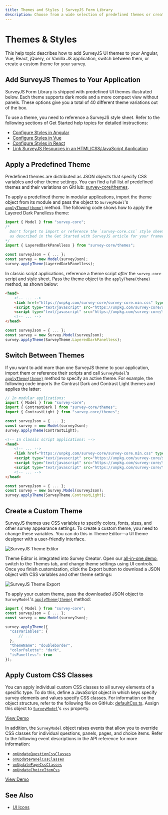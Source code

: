 ```yaml
---
title: Themes and Styles | SurveyJS Form Library
description: Choose from a wide selection of predefined themes or create a custom theme to give your survey a branded look.
---
```

# Themes & Styles

This help topic describes how to add SurveyJS UI themes to your Angular, Vue, React, jQuery, or Vanilla JS application, switch between them, or create a custom theme for your survey.

## Add SurveyJS Themes to Your Application

SurveyJS Form Library is shipped with predefined UI themes illustrated below. Each theme supports dark mode and a more compact view without panels. These options give you a total of 40 different theme variations out of the box.

<div id="themeGallery"></div>

To use a theme, you need to reference a SurveyJS style sheet. Refer to the following sections of Get Started help topics for detailed instructions:

- [Configure Styles in Angular](https://surveyjs.io/form-library/documentation/get-started-angular#configure-styles)
- [Configure Styles in Vue](https://surveyjs.io/form-library/documentation/get-started-vue#configure-styles)
- [Configure Styles in React](https://surveyjs.io/form-library/documentation/get-started-react#configure-styles)
- [Link SurveyJS Resources in an HTML/CSS/JavaScript Application](https://surveyjs.io/form-library/documentation/get-started-html-css-javascript#link-surveyjs-resources)

## Apply a Predefined Theme

Predefined themes are distributed as JSON objects that specify CSS variables and other theme settings. You can find a full list of predefined themes and their variations on GitHub: [survey-core/themes](https://github.com/surveyjs/survey-library/tree/master/packages/survey-core/src/themes).

To apply a predefined theme in modular applications, import the theme object from its module and pass the object to `SurveyModel`'s [`applyTheme(theme)`](https://surveyjs.io/form-library/documentation/api-reference/survey-data-model#applyTheme) method. The following code shows how to apply the Layered Dark Panelless theme:

```js
import { Model } from "survey-core";
/*
  Don't forget to import or reference the `survey-core.css` style sheet
  as described in the Get Started with SurveyJS article for your framework
*/
import { LayeredDarkPanelless } from "survey-core/themes";

const surveyJson = { ... };
const survey = new Model(surveyJson);
survey.applyTheme(LayeredDarkPanelless);
```

In classic script applications, reference a theme script _after_ the `survey-core` script and style sheet. Pass the theme object to the `applyTheme(theme)` method, as shown below:

```html
<head>
    <!-- ... -->
    <link href="https://unpkg.com/survey-core/survey-core.min.css" type="text/css" rel="stylesheet">
    <script type="text/javascript" src="https://unpkg.com/survey-core/survey.core.min.js"></script>
    <script type="text/javascript" src="https://unpkg.com/survey-core/themes/layered-dark-panelless.min.js"></script>
    <!-- ... -->
</head>
```

```js
const surveyJson = { ... };
const survey = new Survey.Model(surveyJson);
survey.applyTheme(SurveyTheme.LayeredDarkPanelless);
```

## Switch Between Themes

If you want to add more than one SurveyJS theme to your application, import them or reference their scripts and call `SurveyModel`'s [`applyTheme(theme)`](https://surveyjs.io/form-library/documentation/api-reference/survey-data-model#applyTheme) method to specify an active theme. For example, the following code imports the Contrast Dark and Contrast Light themes and applies the latter:

```js
// In modular applications:
import { Model } from "survey-core";
import { ContrastDark } from "survey-core/themes";
import { ContrastLight } from "survey-core/themes";

const surveyJson = { ... };
const survey = new Model(surveyJson);
survey.applyTheme(ContrastLight);
```

```html
<!-- In classic script applications: -->
<head>
    <!-- ... -->
    <link href="https://unpkg.com/survey-core/survey-core.min.css" type="text/css" rel="stylesheet">
    <script type="text/javascript" src="https://unpkg.com/survey-core/survey.core.min.js"></script>
    <script type="text/javascript" src="https://unpkg.com/survey-core/themes/contrast-dark.min.js"></script>
    <script type="text/javascript" src="https://unpkg.com/survey-core/themes/contrast-light.min.js"></script>
    <!-- ... -->
</head>
```

```js
const surveyJson = { ... };
const survey = new Survey.Model(surveyJson);
survey.applyTheme(SurveyTheme.ContrastLight);
```

## Create a Custom Theme

SurveyJS themes use CSS variables to specify colors, fonts, sizes, and other survey appearance settings. To create a custom theme, you need to change these variables. You can do this in Theme Editor&mdash;a UI theme designer with a user-friendly interface.

<img src="images/theme-editor.png" alt="SurveyJS Theme Editor">

Theme Editor is integrated into Survey Creator. Open our [all-in-one demo](/create-free-survey), switch to the Themes tab, and change theme settings using UI controls. Once you finish customization, click the Export button to download a JSON object with CSS variables and other theme settings:

<img src="images/theme-export.png" alt="SurveyJS Theme Export">

To apply your custom theme, pass the downloaded JSON object to `SurveyModel`'s [`applyTheme(theme)`](https://surveyjs.io/form-library/documentation/api-reference/survey-data-model#applyTheme) method:

```js
import { Model } from "survey-core";
const surveyJson = { ... };
const survey = new Model(surveyJson);

survey.applyTheme({
  "cssVariables": {
      // ...
  },
  "themeName": "doubleborder",
  "colorPalette": "dark",
  "isPanelless": true
});
```

## Apply Custom CSS Classes

You can apply individual custom CSS classes to all survey elements of a specific type. To do this, define a JavaScript object in which keys specify survey elements and values specify CSS classes. For information on the object structure, refer to the following file on GitHub: [defaultCss.ts](https://github.com/surveyjs/survey-library/blob/master/packages/survey-core/src/defaultCss/defaultCss.ts#L13). Assign this object to [`SurveyModel`](https://surveyjs.io/form-library/documentation/api-reference/survey-data-model)'s `css` property.

[View Demo](https://surveyjs.io/form-library/examples/customize-survey-with-css/ (linkStyle))

In addition, the `SurveyModel` object raises events that allow you to override CSS classes for individual questions, panels, pages, and choice items. Refer to the following event descriptions in the API reference for more information:

- [`onUpdateQuestionCssClasses`](https://surveyjs.io/form-library/documentation/api-reference/survey-data-model#onUpdateQuestionCssClasses)
- [`onUpdatePanelCssClasses`](https://surveyjs.io/form-library/documentation/api-reference/survey-data-model#onUpdatePanelCssClasses)
- [`onUpdatePageCssClasses`](https://surveyjs.io/form-library/documentation/api-reference/survey-data-model#onUpdatePageCssClasses)
- [`onUpdateChoiceItemCss`](https://surveyjs.io/form-library/documentation/api-reference/survey-data-model#onUpdateChoiceItemCss)

[View Demo](https://surveyjs.io/form-library/examples/customize-survey-with-css/ (linkStyle))

## See Also

- [UI Icons](https://surveyjs.io/form-library/documentation/icons)

